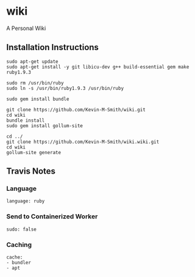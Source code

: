 # wiki
A Personal Wiki

## Installation Instructions

```
sudo apt-get update 
sudo apt-get install -y git libicu-dev g++ build-essential gem make ruby1.9.3

sudo rm /usr/bin/ruby
sudo ln -s /usr/bin/ruby1.9.3 /usr/bin/ruby

sudo gem install bundle

git clone https://github.com/Kevin-M-Smith/wiki.git
cd wiki
bundle install
sudo gem install gollum-site

cd ../
git clone https://github.com/Kevin-M-Smith/wiki.wiki.git
cd wiki
gollum-site generate

```

## Travis Notes

### Language
```
language: ruby
```

### Send to Containerized Worker
```
sudo: false
```

### Caching

```
cache:
- bundler
- apt
```
